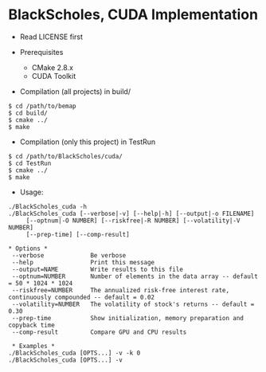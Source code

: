 BlackScholes, CUDA Implementation
=================================

* Read LICENSE first

* Prerequisites
  * CMake 2.8.x
  * CUDA Toolkit
 
* Compilation (all projects) in build/
```
$ cd /path/to/bemap
$ cd build/
$ cmake ../
$ make
```

* Compilation (only this project) in TestRun
```
$ cd /path/to/BlackScholes/cuda/
$ cd TestRun
$ cmake ../
$ make
```

* Usage:
```
./BlackScholes_cuda -h
./BlackScholes_cuda [--verbose|-v] [--help|-h] [--output|-o FILENAME]
     [--optnum|-O NUMBER] [--riskfree|-R NUMBER] [--volatility|-V NUMBER]
     [--prep-time] [--comp-result]

* Options *
 --verbose             Be verbose
 --help                Print this message
 --output=NAME         Write results to this file
 --optnum=NUMBER       Number of elements in the data array -- default = 50 * 1024 * 1024
 --riskfree=NUMBER     The annualized risk-free interest rate, continuously compounded -- default = 0.02
 --volatility=NUMBER   The volatility of stock's returns -- default = 0.30
 --prep-time           Show initialization, memory preparation and copyback time
 --comp-result         Compare GPU and CPU results

 * Examples *
./BlackScholes_cuda [OPTS...] -v -k 0
./BlackScholes_cuda [OPTS...] -v
```